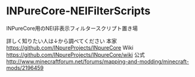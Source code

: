 INPureCore-NEIFilterScripts
===========================

INPureCore用のNEI非表示フィルタースクリプト置き場

詳しく知りたい人は↓から調べてください
本家 https://github.com/INpureProjects/INpureCore
Wiki https://github.com/INpureProjects/INpureCore/wiki
公式 http://www.minecraftforum.net/forums/mapping-and-modding/minecraft-mods/2196459
